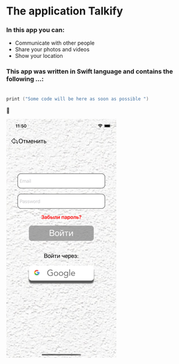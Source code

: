 # The application Talkify

### In this app you can:

* Communicate with other people
* Share your photos and videos
* Show your location 

### This app was written in Swift language and contains the following ...:

```swift

print ("Some code will be here as soon as possible ")

```
:new_moon_with_face:

![Screen login](ScreenForReadmi/ScreenLogin.png)

